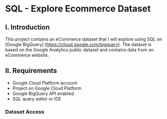 # SQL - Explore Ecommerce Dataset
## I. Introduction
This project contains an eCommerce dataset that I will explore using SQL on [Google BigQuery] (https://cloud.google.com/bigquery). The dataset is based on the Google Analytics public dataset and contains data from an eCommerce website.
## II. Requirements
- Google Cloud Platform account
- Project on Google Cloud Platform
- Google BigQuery API enabled
- SQL query editor or IDE
### Dataset Access